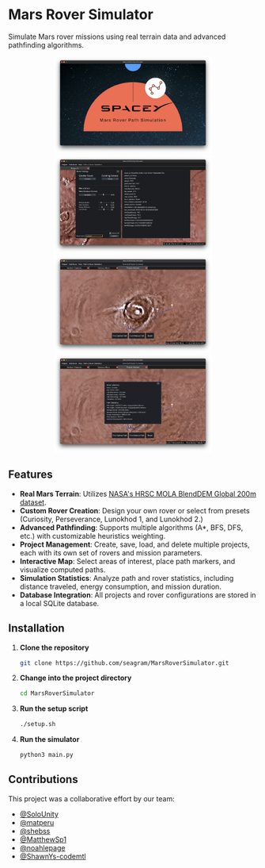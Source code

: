 # Mars Rover Simulator

Simulate Mars rover missions using real terrain data and advanced pathfinding algorithms.

<p align="center">
  <img src="./homescreen.png" alt="Home Screen" width="320"/>
  <img src="./rover.png" alt="Rover Creation Screen" width="320"/>
  <img src="./path.png" alt="Path Result Screen" width="320"/>
  <img src="./info.png" alt="Path Info Screen" width="320"/>
</p>

## Features

- **Real Mars Terrain**: Utilizes [NASA's HRSC MOLA BlendDEM Global 200m dataset](https://astrogeology.usgs.gov/search/map/mars_mgs_mola_mex_hrsc_blended_dem_global_200m).
- **Custom Rover Creation**: Design your own rover or select from presets (Curiosity, Perseverance, Lunokhod 1, and Lunokhod 2.)
- **Advanced Pathfinding**: Supports multiple algorithms (A\*, BFS, DFS, etc.) with customizable heuristics weighting.
- **Project Management**: Create, save, load, and delete multiple projects, each with its own set of rovers and mission parameters.
- **Interactive Map**: Select areas of interest, place path markers, and visualize computed paths.
- **Simulation Statistics**: Analyze path and rover statistics, including distance traveled, energy consumption, and mission duration.
- **Database Integration**: All projects and rover configurations are stored in a local SQLite database.

## Installation

1. **Clone the repository**

   ```sh
   git clone https://github.com/seagram/MarsRoverSimulator.git
   ```

2. **Change into the project directory**

   ```sh
   cd MarsRoverSimulator
   ```

3. **Run the setup script**

   ```sh
   ./setup.sh
   ```

4. **Run the simulator**

   ```sh
   python3 main.py
   ```

## Contributions

This project was a collaborative effort by our team:

- [@SoloUnity](https://github.com/SoloUnity)
- [@matperu](https://github.com/matperu)
- [@shebss](https://github.com/shebss)
- [@MatthewSp1](https://github.com/MatthewSp1)
- [@noahlepage](https://github.com/noahlepage)
- [@ShawnYs-codemtl](https://github.com/ShawnYs-codemtl)
